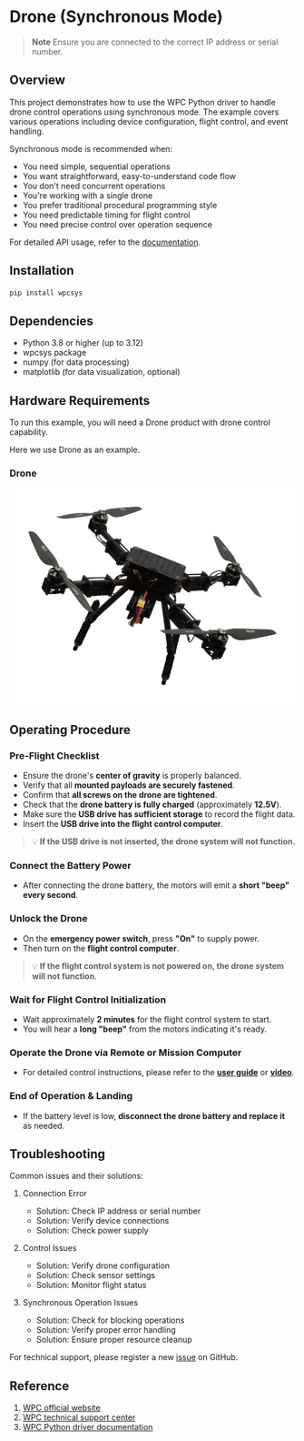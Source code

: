 # Drone (Synchronous Mode)
> **Note**
> Ensure you are connected to the correct IP address or serial number.

## Overview

This project demonstrates how to use the WPC Python driver to handle drone control operations using synchronous mode.
The example covers various operations including device configuration, flight control, and event handling.

Synchronous mode is recommended when:
- You need simple, sequential operations
- You want straightforward, easy-to-understand code flow
- You don't need concurrent operations
- You're working with a single drone
- You prefer traditional procedural programming style
- You need predictable timing for flight control
- You need precise control over operation sequence

For detailed API usage, refer to the [documentation](https://wpc-systems-ltd.github.io/WPC_Python_driver_release/).

## Installation

```bash
pip install wpcsys
```

## Dependencies

- Python 3.8 or higher (up to 3.12)
- wpcsys package
- numpy (for data processing)
- matplotlib (for data visualization, optional)

## Hardware Requirements

To run this example, you will need a Drone product with drone control capability.

Here we use Drone as an example.

### Drone

<img src="https://github.com/WPC-Systems-Ltd/WPC_Python_driver_release/blob/main/Reference/Pinouts/pinout-Drone.JPG" alt="drawing" width="600"/>

## Operating Procedure

### Pre-Flight Checklist

- Ensure the drone's **center of gravity** is properly balanced.
- Verify that all **mounted payloads are securely fastened**.
- Confirm that **all screws on the drone are tightened**.
- Check that the **drone battery is fully charged** (approximately **12.5V**).
- Make sure the **USB drive has sufficient storage** to record the flight data.
- Insert the **USB drive into the flight control computer**.

> 💡 **If the USB drive is not inserted, the drone system will not function.**

### Connect the Battery Power

- After connecting the drone battery, the motors will emit a **short "beep" every second**.

### Unlock the Drone

- On the **emergency power switch**, press **"On"** to supply power.
- Then turn on the **flight control computer**.

> 💡 **If the flight control system is not powered on, the drone system will not function.**

### Wait for Flight Control Initialization

- Wait approximately **2 minutes** for the flight control system to start.
- You will hear a **long "beep"** from the motors indicating it's ready.

### Operate the Drone via Remote or Mission Computer

- For detailed control instructions, please refer to the [**user guide**](https://wpc.super.site/3kg-class-uav-platform-user-guide) or [**video**](https://www.youtube.com/watch?v=MCejJsEQymk).

### End of Operation & Landing

- If the battery level is low, **disconnect the drone battery and replace it** as needed.

## Troubleshooting

Common issues and their solutions:

1. Connection Error
   - Solution: Check IP address or serial number
   - Solution: Verify device connections
   - Solution: Check power supply

2. Control Issues
   - Solution: Verify drone configuration
   - Solution: Check sensor settings
   - Solution: Monitor flight status

3. Synchronous Operation Issues
   - Solution: Check for blocking operations
   - Solution: Verify proper error handling
   - Solution: Ensure proper resource cleanup

For technical support, please register a new [issue](https://github.com/WPC-Systems-Ltd/WPC_Python_driver_release/issues) on GitHub.

## Reference

1. [WPC official website](https://www.wpc.com.tw/)
2. [WPC technical support center](https://wpc.super.site/)
3. [WPC Python driver documentation](https://wpc-systems-ltd.github.io/WPC_Python_driver_release/)